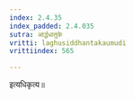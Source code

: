 ```yaml
---
index: 2.4.35
index_padded: 2.4.035
sutra: आर्द्धधातुके
vritti: laghusiddhantakaumudi
vrittiindex: 565

---
```

इत्यधिकृत्य॥